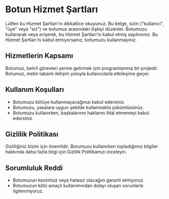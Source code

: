 # Botun Hizmet Şartları

Lütfen bu Hizmet Şartları'nı dikkatlice okuyunuz. Bu belge, sizin ("kullanıcı", "üye" veya "siz") ve botumuz arasındaki ilişkiyi düzenler. Botumuzu kullanarak veya erişerek, bu Hizmet Şartları'nı kabul etmiş sayılırsınız. Bu Hizmet Şartları'nı kabul etmiyorsanız, botumuzu kullanmayınız.

## Hizmetlerin Kapsamı

Botumuz, belirli görevleri yerine getirmek için programlanmış bir projedir. Botumuz, metin tabanlı iletişim yoluyla kullanıcılarla etkileşime geçer.

## Kullanım Koşulları

- Botumuzu kötüye kullanmayacağınızı kabul edersiniz.
- Botumuzu, yasalara uygun şekilde kullanmakla yükümlüsünüz.
- Botumuzu kullanırken, başkalarının haklarını ihlal etmemeyi kabul edersiniz.

## Gizlilik Politikası

Gizliliğiniz bizim için önemlidir. Botumuzu kullanırken topladığımız bilgiler hakkında daha fazla bilgi için Gizlilik Politikamızı inceleyin.

## Sorumluluk Reddi

- Botumuzun kesintisiz veya hatasız olacağını garanti etmiyoruz.
- Botumuzun kötü amaçlı kullanımından dolayı oluşan sorunlarla ilgilenmiyoruz.
